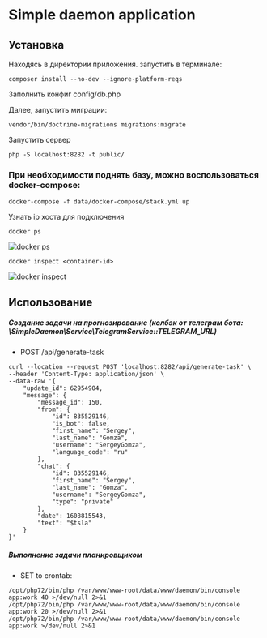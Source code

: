 # Simple daemon application

## Установка

Находясь в директории приложения. запустить в терминале:

```
composer install --no-dev --ignore-platform-reqs
```

Заполнить конфиг config/db.php

Далее, запустить миграции: 
 
```
vendor/bin/doctrine-migrations migrations:migrate
```

Запустить сервер

```
php -S localhost:8282 -t public/
```

### При необходимости поднять базу, можно воспользоваться docker-compose:

```
docker-compose -f data/docker-compose/stack.yml up
```

Узнать ip хоста для подключения

```
docker ps
```

![docker ps](https://gyazo.com/95688e96b389254564a992f49983dc8f)

```
docker inspect <container-id>
```

![docker inspect](https://gyazo.com/eec049b52a62431916b5d3aa3cdf2ef2)



## Использование

##### Создание задачи на прогнозирование (колбэк от телеграм бота: \SimpleDaemon\Service\TelegramService::TELEGRAM_URL)

* POST /api/generate-task


```
curl --location --request POST 'localhost:8282/api/generate-task' \
--header 'Content-Type: application/json' \
--data-raw '{
    "update_id": 62954904,
    "message": {
        "message_id": 150,
        "from": {
            "id": 835529146,
            "is_bot": false,
            "first_name": "Sergey",
            "last_name": "Gomza",
            "username": "SergeyGomza",
            "language_code": "ru"
        },
        "chat": {
            "id": 835529146,
            "first_name": "Sergey",
            "last_name": "Gomza",
            "username": "SergeyGomza",
            "type": "private"
        },
        "date": 1608815543,
        "text": "$tsla"
    }
}'
```

##### Выполнение задачи планировщиком

* SET to crontab:

```
/opt/php72/bin/php /var/www/www-root/data/www/daemon/bin/console app:work 40 >/dev/null 2>&1
/opt/php72/bin/php /var/www/www-root/data/www/daemon/bin/console app:work 20 >/dev/null 2>&1
/opt/php72/bin/php /var/www/www-root/data/www/daemon/bin/console app:work >/dev/null 2>&1
```
